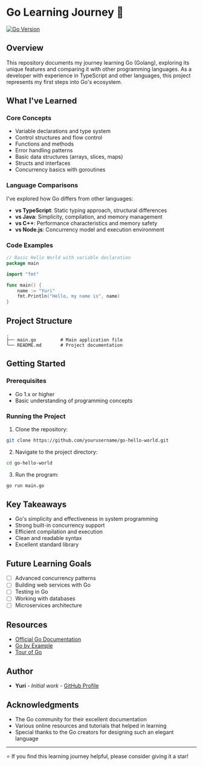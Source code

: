 # Go Learning Journey 🚀

[![Go Version](https://img.shields.io/badge/Go-1.x-00ADD8?style=flat-square&logo=go)](https://golang.org)

## Overview

This repository documents my journey learning Go (Golang), exploring its unique features and comparing it with other programming languages. As a developer with experience in TypeScript and other languages, this project represents my first steps into Go's ecosystem.

## What I've Learned

### Core Concepts

- Variable declarations and type system
- Control structures and flow control
- Functions and methods
- Error handling patterns
- Basic data structures (arrays, slices, maps)
- Structs and interfaces
- Concurrency basics with goroutines

### Language Comparisons

I've explored how Go differs from other languages:

- **vs TypeScript**: Static typing approach, structural differences
- **vs Java**: Simplicity, compilation, and memory management
- **vs C++**: Performance characteristics and memory safety
- **vs Node.js**: Concurrency model and execution environment

### Code Examples

```go
// Basic Hello World with variable declaration
package main

import "fmt"

func main() {
    name := "Yuri"
    fmt.Println("Hello, my name is", name)
}
```

## Project Structure

```
.
├── main.go         # Main application file
└── README.md       # Project documentation
```

## Getting Started

### Prerequisites

- Go 1.x or higher
- Basic understanding of programming concepts

### Running the Project

1. Clone the repository:
```bash
git clone https://github.com/yourusername/go-hello-world.git
```

2. Navigate to the project directory:
```bash
cd go-hello-world
```

3. Run the program:
```bash
go run main.go
```

## Key Takeaways

- Go's simplicity and effectiveness in system programming
- Strong built-in concurrency support
- Efficient compilation and execution
- Clean and readable syntax
- Excellent standard library

## Future Learning Goals

- [ ] Advanced concurrency patterns
- [ ] Building web services with Go
- [ ] Testing in Go
- [ ] Working with databases
- [ ] Microservices architecture

## Resources

- [Official Go Documentation](https://golang.org/doc/)
- [Go by Example](https://gobyexample.com/)
- [Tour of Go](https://tour.golang.org/)

## Author

- **Yuri** - *Initial work* - [GitHub Profile](https://github.com/yurileonel)

## Acknowledgments

- The Go community for their excellent documentation
- Various online resources and tutorials that helped in learning
- Special thanks to the Go creators for designing such an elegant language

---
⭐️ If you find this learning journey helpful, please consider giving it a star! 